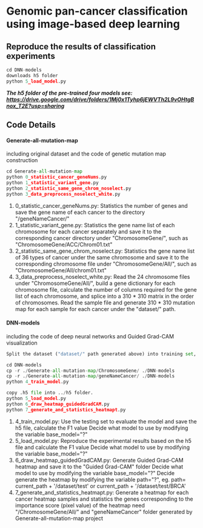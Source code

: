 Genomic pan-cancer classification using image-based deep learning
=====

Reproduce the results of classification experiments
------

```Python
cd DNN-models
downloads h5 folder
python 5_load_model.py
```
***The h5 folder of the pre-trained four models see: https://drive.google.com/drive/folders/1Mj0x1Tyhp6jEWVTh2L9vOHtgBnox_T2E?usp=sharing***

Code Details
------

#### Generate-all-mutation-map
including original dataset and the code of genetic mutation map construction

```Python
cd Generate-all-mutation-map
python 0_statistic_cancer_geneNums.py
python 1_statistic_variant_gene.py
python 2_statistic_same_gene_chrom_noselect.py
python 3_data_preprocess_noselect_white.py
```

1. 0_statistic_cancer_geneNums.py: Statistics the number of genes and save the gene name of each cancer to the directory "/geneNameCancer/" 
2. 1_statistic_variant_gene.py: Statistics the gene name list of each chromosome for each cancer separately 
	and save it to the corresponding cancer directory under "ChromosomeGene/", 
	such as "ChromosomeGene/ACC/Chrom01.txt"
3. 2_statistic_same_gene_chrom_noselect.py: Statistics the gene name list of 36 types of cancer under the same chromosome 
	and save it to the corresponding chromosome file under "ChromosomeGene/All/", 
	such as "ChromosomeGene/All/chrom01.txt"
4. 3_data_preprocess_noselect_white.py: Read the 24 chromosome files under "ChromosomeGene/All/", 
	build a gene dictionary for each chromosome file, 
	calculate the number of columns required for the gene list of each chromosome, 
	and splice into a 310 * 310 matrix in the order of chromosomes. 
	Read the sample file and generate 310 * 310 mutation map for each sample for each cancer under the "dataset/" path.

#### DNN-models
including the code of deep neural networks and Guided Grad-CAM visualization

```Python
Split the dataset ("dataset/" path generated above) into training set, validation set and testing set manually according to the appropriate ratio (eg. 8:1:1)

cd DNN-models
cp -r ./Generate-all-mutation-map/ChromosomeGene/ ./DNN-models
cp -r ./Generate-all-mutation-map/geneNameCancer/ ./DNN-models
python 4_train_model.py

copy .h5 file into ../h5 folder.
python 5_load_model.py
python 6_draw_heatmap_guidedGradCAM.py
python 7_generate_and_statistics_heatmapt.py
```

1. 4_train_model.py: Use the testing set to evaluate the model and save the h5 file, calculate the F1 value
    Decide what model to use by modifying the variable base_model="?"
2. 5_load_model.py: Reproduce the experimental results based on the h5 file and calculate the F1 value
    Decide what model to use by modifying the variable base_model="?"
3. 6_draw_heatmap_guidedGradCAM.py: Generate Guided Grad-CAM heatmap and save it to the "Guided Grad-CAM" folder 
    Decide what model to use by modifying the variable base_model="?"
    Decide generate the heatmap by modifying the variable path="?", eg. path= current_path + '/dataset/test' or  current_path + '/dataset/test/BRCA'
4. 7_generate_and_statistics_heatmapt.py: Generate a heatmap for each cancer heatmap samples 
			and statistics the genes corresponding to the importance score (pixel value) of the heatmap
			need "/ChromosomeGene/All/" and "geneNameCancer" folder generated by Generate-all-mutation-map project



